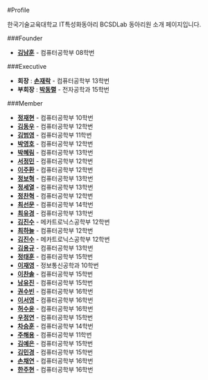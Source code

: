 ﻿#Profile


한국기술교육대학교 IT특성화동아리 BCSDLab 동아리원 소개 페이지입니다.

###Founder
- **[김남훈](https://github.com/BCSDLab/Profile/blob/master/Introduce/NamhoonKim.md)** - 컴퓨터공학부 08학번

###Executive

- **회장** : **[손재락](https://github.com/BCSDLab/Profile/blob/master/Introduce/JaerockSon.md)** - 컴퓨터공학부 13학번
- **부회장** : **[박동렬](https://github.com/BCSDLab/Profile/blob/master/Introduce/donglul.md)** - 전자공학과 15학번



###Member
- **[정재현](https://github.com/BCSDLab/Profile/blob/master/Introduce/pathFinder-JaeHyeunJung)** - 컴퓨터공학부 10학번
- **[김동우](https://github.com/BCSDLab/Profile/blob/master/Introduce/Dongwoo.md)** - 컴퓨터공학부 12학번
- **[김범영](https://github.com/BCSDLab/Profile/blob/master/Introduce/Beomyeong.md)** - 컴퓨터공학부 11학번
- **[박영호](https://github.com/BCSDLab/Profile/blob/master/Introduce/YoungHo.md)** - 컴퓨터공학부 12학번
- **[박혜림](https://github.com/BCSDLab/Profile/blob/master/Introduce/Hyerim.md)** - 컴퓨터공학부 13학번
- **[서정민](https://github.com/BCSDLab/Profile/blob/master/Introduce/JeongMin.md)** - 컴퓨터공학부 12학번
- **[이주환](https://github.com/BCSDLab/Profile/blob/master/Introduce/juhwan.md)** - 컴퓨터공학부 12학번
- **[정보혁](https://github.com/BCSDLab/Profile/blob/master/Introduce/bohyuk.md)** - 컴퓨터공학부 13학번
- **[정세열](https://github.com/BCSDLab/Profile/blob/master/Introduce/seiyoul.md)** - 컴퓨터공학부 13학번
- **[정찬혁](https://github.com/BCSDLab/Profile/blob/master/Introduce/Chanhyeok.md)** - 컴퓨터공학부 12학번
- **[최선문](https://github.com/BCSDLab/Profile/blob/master/Introduce/Seonmun.md)** - 컴퓨터공학부 14학번
- **[최유경](https://github.com/BCSDLab/Profile/blob/master/Introduce/youkyung.md)** - 컴퓨터공학부 13학번
- **[김진수](https://github.com/BCSDLab/Profile/blob/master/Introduce/Jinsu.md)** - 메카트로닉스공학부 12학번
- **[최하늘](https://github.com/BCSDLab/Profile/blob/master/Introduce/Haneul.md)** - 컴퓨터공학부 12학번 
- **[김진수](https://github.com/BCSDLab/Profile/blob/master/Introduce/Jinsu.md)** - 메카트로닉스공학부 12학번
- **[김용규]()** - 컴퓨터공학부 13학번
- **[정태훈]()** - 컴퓨터공학부 15학번
- **[이재영]()** - 정보통신공학과 10학번
- **[이찬솔]()** - 컴퓨터공학부 15학번
- **[남유진]()** - 컴퓨터공학부 15학번
- **[권수빈]()** - 컴퓨터공학부 16학번
- **[이서영]()** - 컴퓨터공학부 16학번
- **[허수윤]()** - 컴퓨터공학부 16학번
- **[우정연]()** - 컴퓨터공학부 15학번
- **[차승훈]()** - 컴퓨터공학부 14학번
- **[주해용]()** - 컴퓨터공학부 11학번
- **[김예은]()** - 컴퓨터공학부 15학번
- **[김민경]()** - 컴퓨터공학부 15학번
- **[손채연]()** - 컴퓨터공학부 16학번
- **[한주현]()** - 컴퓨터공학부 16학번